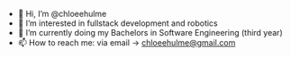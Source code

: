 - 👋 Hi, I’m @chloeehulme
- 👀 I’m interested in fullstack development and robotics
- 🌱 I’m currently doing my Bachelors in Software Engineering (third year)
- 📫 How to reach me: via email -> chloeehulme@gmail.com

<!---
chloeehulme/chloeehulme is a ✨ special ✨ repository because its `README.md` (this file) appears on your GitHub profile.
You can click the Preview link to take a look at your changes.
--->
